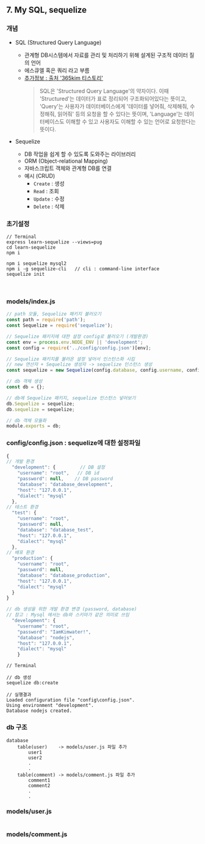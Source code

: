## **7. My SQL, sequelize**

### **개념**
* SQL (Structured Query Language)
	- 관계형 DB시스템에서 자료를 관리 및 처리하기 위해 설계된 구조적 데이터 질의 언어
	- 에스큐엘 혹은 쿼리 라고 부름
	- [추가정보 : 출처 '365kim 티스토리'](https://365kim.tistory.com/102)
		> SQL은 'Structured Query Language'의 약자이다. 이때 'Structured'는 데이터가 표로 정리되어 구조화되어있다는 뜻이고, 'Query'는 사용자가 데이터베이스에게 '데이터를 넣어줘, 삭제해줘, 수정해줘, 읽어줘' 등의 요청을 할 수 있다는 뜻이며, 'Language'는 데이터베이스도 이해할 수 있고 사용자도 이해할 수 있는 언어로 요청한다는 뜻이다.

* Sequelize
	- DB 작업을 쉽게 할 수 있도록 도와주는 라이브러리
	- ORM (Object-relational Mapping)
	- 자바스크립트 객체와 관계형 DB를 연결
	- 예시 (CRUD)
		- `Create` : 생성
		- `Read` : 조회
		- `Update` : 수정
		- `Delete` : 삭제

### **초기설정**
```
// Terminal
express learn-sequelize --views=pug
cd learn-sequelize
npm i

npm i sequelize mysql2
npm i -g sequelize-cli   // cli : command-line interface
sequelize init
```

<br>

### **models/index.js**
```javascript
// path 모듈, Sequelize 패키지 불러오기
const path = require('path');
const Sequelize = require('sequelize');

// Sequelize 패키지에 대한 설정 config로 불러오기 (개발환경)
const env = process.env.NODE_ENV || 'development';
const config = require('../config/config.json')[env];

// Sequelize 패키지를 불러온 설정 넣어서 인스턴스화 시킴
// new 연산자 + Sequelize 생성자 -> sequelize 인스턴스 생성
const sequelize = new Sequelize(config.database, config.username, config.password, config);

// db 객체 생성
const db = {};

// db에 Sequelize 패키지, sequelize 인스턴스 넣어보기
db.Sequelize = sequelize;
db.sequelize = sequelize;

// db 객체 모듈화
module.exports = db;
```

### **config/config.json** : sequelize에 대한 설정파일
```javascript
{
// 개발 환경
  "development": {         // DB 설정
    "username": "root",   // DB id
    "password": null,    // DB password
    "database": "database_development",
    "host": "127.0.0.1",
    "dialect": "mysql"
  },
// 테스트 환경
  "test": {
    "username": "root",
    "password": null,
    "database": "database_test",
    "host": "127.0.0.1",
    "dialect": "mysql"
  },
// 배포 환경
  "production": {
    "username": "root",
    "password": null,
    "database": "database_production",
    "host": "127.0.0.1",
    "dialect": "mysql"
  }
}
```

```javascript
// db 생성을 위한 개발 환경 변경 (password, database)
// 참고 : Mysql 에서는 db와 스키마가 같은 의미로 쓰임
  "development": {         
    "username": "root",
    "password": "IamKimwater!",
    "database": "nodejs",
    "host": "127.0.0.1",
    "dialect": "mysql"
	}
```

```
// Terminal

// db 생성
sequelize db:create

// 실행결과
Loaded configuration file "config\config.json".
Using environment "development".
Database nodejs created.
```

### **db 구조**

```
database
	table(user)    -> models/user.js 파일 추가
		user1
		user2
		.
		.
	table(comment) -> models/comment.js 파일 추가
		comment1
		comment2
		.
		.
```

### **models/user.js**
```javascript

```

### **models/comment.js**
```javascript

```